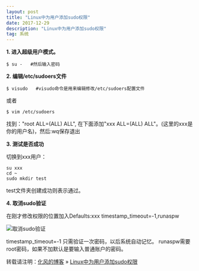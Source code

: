 ```yaml
---
layout: post
title: "Linux中为用户添加sudo权限"
date: 2017-12-29
description: "Linux中为用户添加sudo权限"
tag: 系统
---
```


﻿**1. 进入超级用户模式。**

```
$ su -   #然后输入密码
```

**2. 编辑/etc/sudoers文件**

```
$ visudo   #visudo命令是用来编辑修改/etc/sudoers配置文件
```
或者

```
$ vim /etc/sudoers
```

找到："root ALL=(ALL) ALL", 在下面添加"xxx ALL=(ALL) ALL"。(这里的xxx是你的用户名)，然后:wq保存退出

**3. 测试是否成功**

切换到xxx用户：
```
su xxx
cd ~
sudo mkdir test
```
test文件夹创建成功则表示通过。

**4. 取消sudo验证**

在刚才修改权限的位置加入Defaults:xxx timestamp_timeout=-1,runaspw

![取消sudo验证](http://img.blog.csdn.net/20171229170922185?watermark/2/text/aHR0cDovL2Jsb2cuY3Nkbi5uZXQvaGFvYWlxaWFu/font/5a6L5L2T/fontsize/400/fill/I0JBQkFCMA==/dissolve/70/gravity/SouthEast)

timestamp_timeout=-1 只需验证一次密码，以后系统自动记忆。
runaspw需要root密码，如果不加默认是要输入普通账户的密码。

转载请注明：[化风的博客](http://xinchanghao.github.io) » [Linux中为用户添加sudo权限](/2017/12/Linux中为用户添加sudo权限/)  
